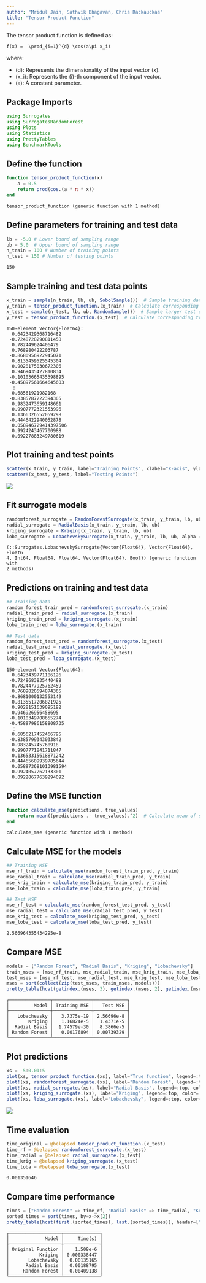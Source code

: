 ```yaml
---
author: "Mridul Jain, Sathvik Bhagavan, Chris Rackauckas"
title: "Tensor Product Function"
---
```



The tensor product function is defined as:

``f(x) =  \prod_{i=1}^{d} \cos(a\pi x_i)``

where:

- \(d\): Represents the dimensionality of the input vector \(x\).
- \(x_i\): Represents the \(i\)-th component of the input vector.
- \(a\): A constant parameter.

## Package Imports

```julia
using Surrogates
using SurrogatesRandomForest
using Plots
using Statistics
using PrettyTables
using BenchmarkTools
```




## Define the function

```julia
function tensor_product_function(x)
    a = 0.5
    return prod(cos.(a * π * x))
end
```

```
tensor_product_function (generic function with 1 method)
```





## Define parameters for training and test data

```julia
lb = -5.0 # Lower bound of sampling range
ub = 5.0  # Upper bound of sampling range
n_train = 100 # Number of training points
n_test = 150 # Number of testing points
```

```
150
```





## Sample training and test data points

```julia
x_train = sample(n_train, lb, ub, SobolSample())  # Sample training data points
y_train = tensor_product_function.(x_train)  # Calculate corresponding function values
x_test = sample(n_test, lb, ub, RandomSample())  # Sample larger test data set
y_test = tensor_product_function.(x_test)  # Calculate corresponding true function values
```

```
150-element Vector{Float64}:
  0.6423429368716482
 -0.7248728290811458
  0.782449624406479
  0.768980422203787
 -0.8680956922945071
  0.8135459525545304
  0.9028175030672306
  0.9469435427810834
 -0.10103665435398895
 -0.45897561664645603
  ⋮
  0.68561921982168
 -0.8385787222394305
  0.9832473659148661
  0.9907772321553996
  0.1366326552059298
 -0.4446422940052878
  0.058946729414397506
  0.9924243467700988
  0.09227883249780619
```





## Plot training and test points

```julia
scatter(x_train, y_train, label="Training Points", xlabel="X-axis", ylabel="Y-axis", legend=:topright)
scatter!(x_test, y_test, label="Testing Points")
```

![](figures/tensor_product_5_1.png)


## Fit surrogate models

```julia
randomforest_surrogate = RandomForestSurrogate(x_train, y_train, lb, ub, num_round = 10)
radial_surrogate = RadialBasis(x_train, y_train, lb, ub)
kriging_surrogate = Kriging(x_train, y_train, lb, ub)
loba_surrogate = LobachevskySurrogate(x_train, y_train, lb, ub, alpha = 2.0, n = 6)
```

```
(::Surrogates.LobachevskySurrogate{Vector{Float64}, Vector{Float64}, Float6
4, Int64, Float64, Float64, Vector{Float64}, Bool}) (generic function with 
2 methods)
```





## Predictions on training and test data

```julia
## Training data
random_forest_train_pred = randomforest_surrogate.(x_train)
radial_train_pred = radial_surrogate.(x_train)
kriging_train_pred = kriging_surrogate.(x_train)
loba_train_pred = loba_surrogate.(x_train)

## Test data
random_forest_test_pred = randomforest_surrogate.(x_test)
radial_test_pred = radial_surrogate.(x_test)
kriging_test_pred = kriging_surrogate.(x_test)
loba_test_pred = loba_surrogate.(x_test)
```

```
150-element Vector{Float64}:
  0.6423439771186126
 -0.7248683835440488
  0.7824477925762459
  0.7689820594874365
 -0.8681000132553149
  0.8135517206821925
  0.9028151639095192
  0.946926956458695
 -0.1010349708655274
 -0.45897986158808735
  ⋮
  0.6856217452466795
 -0.8385799343033842
  0.983245745760918
  0.9907771841711847
  0.13653315618871242
 -0.44465609939785644
  0.058973681013981594
  0.9924057262133301
  0.09228677639294092
```





## Define the MSE function

```julia
function calculate_mse(predictions, true_values)
    return mean((predictions .- true_values).^2)  # Calculate mean of squared errors
end
```

```
calculate_mse (generic function with 1 method)
```





## Calculate MSE for the models

```julia
## Training MSE
mse_rf_train = calculate_mse(random_forest_train_pred, y_train)
mse_radial_train = calculate_mse(radial_train_pred, y_train)
mse_krig_train = calculate_mse(kriging_train_pred, y_train)
mse_loba_train = calculate_mse(loba_train_pred, y_train)

## Test MSE
mse_rf_test = calculate_mse(random_forest_test_pred, y_test)
mse_radial_test = calculate_mse(radial_test_pred, y_test)
mse_krig_test = calculate_mse(kriging_test_pred, y_test)
mse_loba_test = calculate_mse(loba_test_pred, y_test)
```

```
2.566964355434295e-8
```





## Compare MSE

```julia
models = ["Random Forest", "Radial Basis", "Kriging", "Lobachevsky"]
train_mses = [mse_rf_train, mse_radial_train, mse_krig_train, mse_loba_train]
test_mses = [mse_rf_test, mse_radial_test, mse_krig_test, mse_loba_test]
mses = sort(collect(zip(test_mses, train_mses, models)))
pretty_table(hcat(getindex.(mses, 3), getindex.(mses, 2), getindex.(mses, 1)), header=["Model", "Training MSE", "Test MSE"])
```

```
┌───────────────┬──────────────┬────────────┐
│         Model │ Training MSE │   Test MSE │
├───────────────┼──────────────┼────────────┤
│   Lobachevsky │   3.7375e-19 │ 2.56696e-8 │
│       Kriging │   1.16824e-5 │  1.4371e-5 │
│  Radial Basis │  1.74579e-30 │  8.3866e-5 │
│ Random Forest │   0.00176894 │ 0.00739329 │
└───────────────┴──────────────┴────────────┘
```





## Plot predictions

```julia
xs = -5:0.01:5
plot(xs, tensor_product_function.(xs), label="True function", legend=:top, color=:black)
plot!(xs, randomforest_surrogate.(xs), label="Random Forest", legend=:top, color=:green)
plot!(xs, radial_surrogate.(xs), label="Radial Basis", legend=:top, color=:red)
plot!(xs, kriging_surrogate.(xs), label="Kriging", legend=:top, color=:blue)
plot!(xs, loba_surrogate.(xs), label="Lobachevsky", legend=:top, color=:purple)
```

![](figures/tensor_product_11_1.png)



## Time evaluation

```julia
time_original = @belapsed tensor_product_function.(x_test)
time_rf = @belapsed randomforest_surrogate.(x_test)
time_radial = @belapsed radial_surrogate.(x_test)
time_krig = @belapsed kriging_surrogate.(x_test)
time_loba = @belapsed loba_surrogate.(x_test)
```

```
0.001351646
```





## Compare time performance

```julia
times = ["Random Forest" => time_rf, "Radial Basis" => time_radial, "Kriging" => time_krig, "Lobachevsky" => time_loba, "Original Function" => time_original]
sorted_times = sort(times, by=x->x[2])
pretty_table(hcat(first.(sorted_times), last.(sorted_times)), header=["Model", "Time(s)"])
```

```
┌───────────────────┬─────────────┐
│             Model │     Time(s) │
├───────────────────┼─────────────┤
│ Original Function │    1.508e-6 │
│           Kriging │ 0.000338447 │
│       Lobachevsky │  0.00135165 │
│      Radial Basis │  0.00188795 │
│     Random Forest │  0.00409138 │
└───────────────────┴─────────────┘
```


